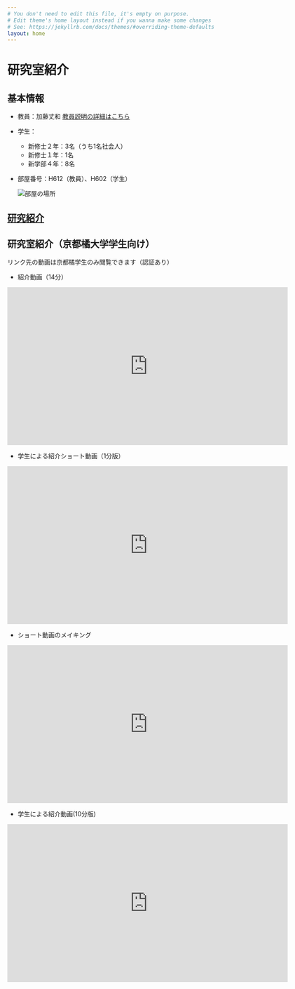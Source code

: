 ```yaml
---
# You don't need to edit this file, it's empty on purpose.
# Edit theme's home layout instead if you wanna make some changes
# See: https://jekyllrb.com/docs/themes/#overriding-theme-defaults
layout: home
---
```


# 研究室紹介

## 基本情報

- 教員：加藤丈和 [教員説明の詳細はこちら](./introduction/)

- 学生：
  - 新修士２年：3名（うち1名社会人）
  - 新修士１年：1名
  - 新学部４年：8名
- 部屋番号：H612（教員）、H602（学生）
  
  ![部屋の場所]({{site.baseurl}}/images/room.jpg)

## [研究紹介](./research/)

## 研究室紹介（京都橘大学学生向け）
リンク先の動画は京都橘学生のみ閲覧できます（認証あり）
- 紹介動画（14分）
<iframe src="https://tachibanau.sharepoint.com/sites/msteams_994be0/_layouts/15/embed.aspx?UniqueId=f61a58db-c715-459b-a525-e0cafba18798&embed=%7B%22ust%22%3Atrue%2C%22hv%22%3A%22CopyEmbedCode%22%7D&referrer=StreamWebApp&referrerScenario=EmbedDialog.Create" width="640" height="360" frameborder="0" scrolling="no" allowfullscreen title="研究室紹介（加藤）.mp4"></iframe>

- 学生による紹介ショート動画（1分版）
<iframe src="https://tachibanau.sharepoint.com/sites/msteams_994be0/_layouts/15/embed.aspx?UniqueId=dbad1006-48ad-4859-ad81-6557bf597764&embed=%7B%22ust%22%3Atrue%7D&referrer=StreamWebApp&referrerScenario=EmbedDialog.Create" width="640" height="360" frameborder="0" scrolling="no" allowfullscreen title="研究室紹介.mp4"></iframe>

- ショート動画のメイキング
<iframe src="https://tachibanau.sharepoint.com/sites/msteams_994be0/_layouts/15/embed.aspx?UniqueId=6f797e2e-47cd-4a57-a163-c4bca75dc95f&embed=%7B%22ust%22%3Atrue%7D&referrer=StreamWebApp&referrerScenario=EmbedDialog.Create" width="640" height="360" frameborder="0" scrolling="no" allowfullscreen title="メイキング.mp4"></iframe>

- 学生による紹介動画(10分版)
<iframe src="https://tachibanau.sharepoint.com/sites/msteams_994be0/_layouts/15/embed.aspx?UniqueId=3e741917-8f5d-4787-a261-b64efa837641&embed=%7B%22ust%22%3Atrue%2C%22hv%22%3A%22CopyEmbedCode%22%7D&referrer=StreamWebApp&referrerScenario=EmbedDialog.Create" width="640" height="360" frameborder="0" scrolling="no" allowfullscreen title="ロングバージョン_テロップあり.mp4"></iframe>



